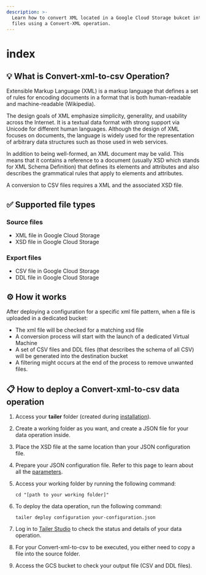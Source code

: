 ```yaml
---
description: >-
  Learn how to convert XML located in a Google Cloud Storage bukcet into CSV
  files using a Convert-XML operation.
---
```


# index

## 💡 What is Convert-xml-to-csv Operation?

Extensible Markup Language \(XML\) is a markup language that defines a set of rules for encoding documents in a format that is both human-readable and machine-readable \(Wikipedia\).

The design goals of XML emphasize simplicity, generality, and usability across the Internet. It is a textual data format with strong support via Unicode for different human languages. Although the design of XML focuses on documents, the language is widely used for the representation of arbitrary data structures such as those used in web services.

In addition to being well-formed, an XML document may be valid. This means that it contains a reference to a document \(usually XSD which stands for XML Schema Definition\) that defines its elements and attributes and also describes the grammatical rules that apply to elements and attributes.

A conversion to CSV files requires a XML and the associated XSD file.

## ✅ Supported file types

### **Source files**

* XML file in Google Cloud Storage
* XSD file in Google Cloud Storage

### **Export files**

* CSV file in Google Cloud Storage
* DDL file in Google Cloud Storage

## ⚙️ How it works

After deploying a configuration for a specific xml file pattern, when a file is uploaded in a dedicated bucket:

* The xml file will be checked for a matching xsd file
* A conversion process will start with the launch of a dedicated Virtual Machine
* A set of CSV files and DDL files \(that describes the schema of all CSV\) will be generated into the destination bucket
* A filtering might occurs at the end of the process to remove unwanted files.

## **📋 How to deploy a Convert-xml-to-csv data operation**

1. Access your **tailer** folder \(created during [installation](../../getting-started/install-tailer-sdk.md)\).
2. Create a working folder as you want, and create a JSON file for your data operation inside.
3. Place the XSD file at the same location than your JSON configuration file.
4. Prepare your JSON configuration file. Refer to this page to learn about all the [parameters](tconvert-xml-configuration-file.md).
5. Access your working folder by running the following command:

   ```text
   cd "[path to your working folder]"
   ```

6. To deploy the data operation, run the following command:

   ```text
   tailer deploy configuration your-configuration.json
   ```

7. Log in to [Tailer Studio](https://jarvis-platform.io/sign-in?redirect=%2F&__hstc=57968821.199e85015347f5cf00c120e5932c4c81.1601276395705.1601454251429.1601460096069.15&__hssc=57968821.4.1601460096069&__hsfp=649433320) to check the status and details of your data operation.
8. For your Convert-xml-to-csv to be executed, you either need to copy a file into the source folder.
9. Access the GCS bucket to check your output file \(CSV and DDL files\).

